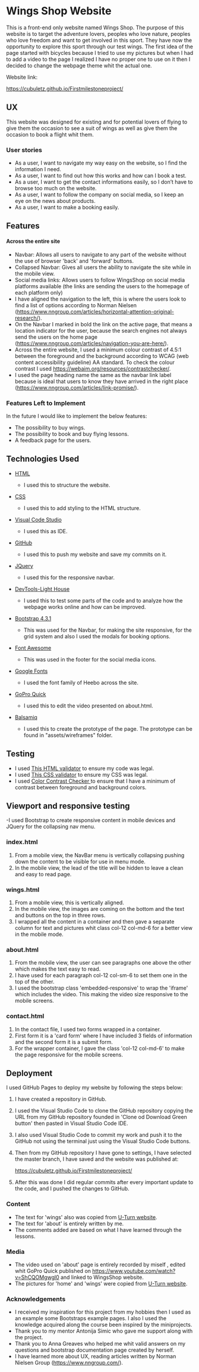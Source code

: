 # Wings Shop Website

This is a front-end only website named Wings Shop. The purpose of this website is to target the adventure lovers, peoples who love nature, peoples who love freedom and want to get involved in this sport.
They have now the opportunity to explore this sport through our test wings. 
The first idea of the page started with bicycles because I tried to use my pictures but when I had to add a video to the page I realized I have no proper one to use on it then I decided to change the webpage theme whit the actual one.

Website link:

https://cubuletz.github.io/Firstmilestoneproject/
 
## UX
 
This website was designed for existing and for potential lovers of flying to give them the occasion to see a suit of wings as well as give them the occasion to book a flight whit them.

### User stories

- As a user, I want to navigate my way easy on the website, so I find the information I need.
- As a user, I want to find out how this works and how can I book a test.
- As a user, I want to get the contact informations easily, so I don’t have to browse too much on the website.
- As a user, I want to follow the company on social media, so I keep an eye on the news about products.
- As a user, I want to make a booking easily.

## Features

#### Across the entire site

- Navbar: Allows all users to navigate to any part of the website without the use of browser 'back' and 'forward' buttons.
- Collapsed Navbar: Gives all users the ability to navigate the site while in the mobile view.
- Social media links: Allows users to follow WingsShop on social media platforms available (the links are sending the users to the homepage of each platform only)
- I have aligned the navigation to the left, this is where the users look to find a list of options according to Norman Nielsen (https://www.nngroup.com/articles/horizontal-attention-original-research/).
- On the Navbar I marked in bold the link on the active page, that means a location indicator for the user, because the search engines not always send the users on the home page (https://www.nngroup.com/articles/navigation-you-are-here/).
- Across the entire website, I used a minimum colour contrast of 4.5:1 between the foreground and the background according to WCAG (web content accessibility guideline) AA standard. To check the colour contrast I used https://webaim.org/resources/contrastchecker/.
- I used the page heading name the same as the navbar link label because is ideal that users to know they have arrived in the right place (https://www.nngroup.com/articles/link-promise/).

### Features Left to Implement

In the future I would like to implement the below features:
- The possibility to buy wings.
- The possibility to book and buy flying lessons.
- A feedback page for the users.


## Technologies Used

- [HTML](https://www.w3.org/TR/html52/)
     - I used this to structure the website.

- [CSS](https://www.w3.org/Style/CSS/specs.en.html)
     - I used this to add styling to the HTML structure.

- [Visual Code Studio](https://code.visualstudio.com/) 
     - I used this as IDE.

- [GitHub](https://github.com/)
     - I used this to push my website and save my commits on it. 

- [JQuery](https://jquery.com/)
     - I used this for the responsive navbar.

- [DevTools-Light House](https://developers.google.com/web/tools/lighthouse/v3/scoring)
     - I used this to test some parts of the code and to analyze how the webpage works online and how can be improved.

- [Bootstrap 4.3.1](https://stackpath.bootstrapcdn.com/bootstrap/4.3.1/css/bootstrap.min.css)  
     - This was used for the Navbar, for making the site responsive, for the grid system and also I used the modals for booking options.

- [Font Awesome](https://use.fontawesome.com/releases/v5.8.2/css/all.css) 
     - This was used in the footer for the social media icons.

- [Google Fonts](https://fonts.googleapis.com/css?family=Heebo&display=swap) 
     - I used the font family of Heebo across the site.
    
- [GoPro Quick](https://shop.gopro.com/EMEA/softwareandapp/quik-%7C-desktop/Quik-Desktop.html) 
     - I used this to edit the video presented on about.html.

- [Balsamiq](https://balsamiq.com/index.html) 
     - I used this to create the prototype of the page. The prototype can be found in "assets/wireframes" folder.

## Testing

- I used [This HTML validator](https://validator.w3.org/) to ensure my code was legal.
- I used [This CSS validator](https://jigsaw.w3.org/css-validator/) to ensure my CSS was legal.
- I used [Color Contrast Checker ](https://webaim.org/resources/contrastchecker/) to ensure that I have a minimum of contrast between
foreground and background colors.


## Viewport and responsive testing

-I used Bootstrap to create responsive content in mobile devices and JQuery for the collapsing nav menu.

### index.html

1. From a mobile view, the NavBar menu is vertically collapsing pushing down the content to be visible for use in menu mode.  
2. In the mobile view, the lead of the title will be hidden to leave a clean and easy to read page.


### wings.html

1. From a mobile view, this is vertically aligned.
2. In the mobile view, the images are coming on the bottom and the text and buttons on the top in three rows.
3. I wrapped all the content in a container and then gave a separate column for text and pictures whit class col-12 col-md-6 for a better view in the mobile mode.


### about.html

1. From the mobile view, the user can see paragraphs one above the other which makes the text easy to read.
2. I have used for each paragraph col-12 col-sm-6 to set them one in the top of the other.
3. I used the bootstrap class 'embedded-responsive' to wrap the 'iframe' which includes the video. This making the video size responsive to the mobile screens.

### contact.html

1. In the contact file, I used two forms wrapped in a container.
2. First form it is a 'card form' where I have included 3 fields of information and the second form it is a
submit form.
3. For the wrapper container, I gave the class 'col-12 col-md-6' to make the page responsive for the mobile screens.



## Deployment

I used GitHub Pages to deploy my website by following the steps below:

1. I have created a repository in GitHub.

2. I used the Visual Studio Code to clone the GitHub repository copying the URL from my GitHub repository founded in 'Clone od Download Green button' then pasted in Visual Studio Code IDE.
  
3. I also used Visual Studio Code to commit my work and push it to the GitHub not using the terminal just using the Visual Studio Code buttons.

4. Then from my GitHub repository I have gone to settings, I have selected the master branch, I have saved and the website was published at:

    https://cubuletz.github.io/Firstmilestoneproject/

5. After this was done I did regular commits after every important update to the code, and I pushed the changes to GitHub.


### Content

- The text for 'wings' also was copied from [U-Turn website](http://www.u-turn.de/web/).
- The text for 'about' is entirely written by me.
- The comments added are based on what I have learned through the lessons.

  
### Media
- The video used on 'about' page is entirely recorded by miself , edited whit GoPro Quick published on https://www.youtube.com/watch?v=ShCQOMgwgl0 and linked to WingsShop website.
- The pictures for 'home' and 'wings' were copied from [U-Turn website](http://www.u-turn.de/web/).

### Acknowledgements

- I received my inspiration for this project from my hobbies then I used as an example some Bootstraps example pages. I also I used the knowledge acquired along the course been inspired by the miniprojects.
- Thank you to my mentor Antonija Simic who gave me support along with the project.
- Thank you to Anna Greaves who helped me whit valid answers on my questions and bootstrap documentation page created by herself.
- I have learned more about UX, reading articles written by Norman Nielsen Group (https://www.nngroup.com/).
